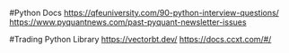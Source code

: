 #Python Docs
https://qfeuniversity.com/90-python-interview-questions/
https://www.pyquantnews.com/past-pyquant-newsletter-issues

#Trading Python Library
https://vectorbt.dev/
https://docs.ccxt.com/#/
